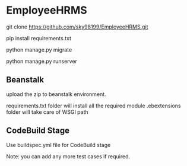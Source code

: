 # EmployeeHRMS

git clone https://github.com/sky98199/EmployeeHRMS.git

pip install requirements.txt

python manage.py migrate

python manage.py runserver



## Beanstalk

upload the zip to beanstalk environment. 

requirements.txt folder will install all the required module 
.ebextensions folder will take care of WSGI path

## CodeBuild Stage

Use buildspec.yml file for CodeBuild stage

Note: you can add any more test cases if required.
